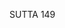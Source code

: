 SUTTA 149

[^1338]: MA: When one does not know and see the eye by way of insight knowledge and path knowledge.

[^1339]: That is, the craving that arises and settles on the eye and forms, etc., holds to them with clinging, and this brings about an accumulation of kamma that tends to generate a new set of five aggregates in the next existence.

[^1340]: When one knows and sees the eye by insight and the path.

[^1341]: The eight factors of the path mentioned here seem to pertain to the preliminary or mundane portion of the path. MT identifies them with the factors possessed by a person at the highest level of insight development, immediately prior to the emergence of the supramundane path. In this stage only the former five path factors are actively operative, the three factors of the morality group having been purified prior to the undertaking of insight meditation. But when the supramundane path arises, all eight factors occur simultaneously, the three factors of the morality group exercising the function of eradicating the defilements responsible for moral transgression in speech, action, and livelihood.

[^1342]: MA says that this refers to the simultaneous arising of serenity and insight in the supramundane path. The former is present under the heading of right concentration, the latter under the heading of right view.

[^1343]: These are the four functions exercised by the supramundane path: fully understanding the truth of suffering, abandoning the cause of suffering, realising the cessation
of suffering, and developing the path leading to the end of suffering.

[^1344]: Here serenity and insight represent the entire Noble Eightfold Path.

[^1345]: MA identifies "true knowledge" with the knowledge of the path of arahantship, "deliverance" with the fruit of arahantship. Here these take the place usually reserved for Nibbāna, the true cessation of suffering.

[^1346]: This passage and each of the following passages repeat the entire text of $\S \S 9-11$, the only change being in the sense faculty and object.

